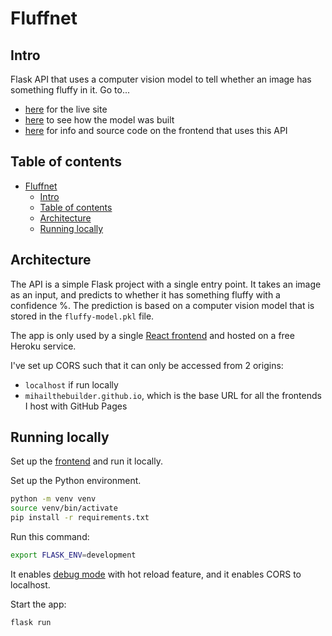 # Fluffnet

## Intro

Flask API that uses a computer vision model to tell whether an image has something fluffy in it. Go to...

- [here](https://mihailthebuilder.github.io/fluffnet-front/) for the live site
- [here](https://github.com/mihailthebuilder/fluffy-nb) to see how the model was built
- [here](https://github.com/mihailthebuilder/fluffnet-front) for info and source code on the frontend that uses this API

## Table of contents

- [Fluffnet](#fluffnet)
  - [Intro](#intro)
  - [Table of contents](#table-of-contents)
  - [Architecture](#architecture)
  - [Running locally](#running-locally)

## Architecture

The API is a simple Flask project with a single entry point. It takes an image as an input, and predicts to whether it has something fluffy with a confidence %. The prediction is based on a computer vision model that is stored in the `fluffy-model.pkl` file.

The app is only used by a single [React frontend](https://mihailthebuilder.github.io/fluffnet-front/) and hosted on a free Heroku service.

I've set up CORS such that it can only be accessed from 2 origins:

- `localhost` if run locally
- `mihailthebuilder.github.io`, which is the base URL for all the frontends I host with GitHub Pages

## Running locally

Set up the [frontend](https://github.com/mihailthebuilder/fluffnet-front) and run it locally.

Set up the Python environment.

```bash
python -m venv venv
source venv/bin/activate
pip install -r requirements.txt
```

Run this command:

```bash
export FLASK_ENV=development
```

It enables [debug mode](https://flask.palletsprojects.com/en/2.0.x/quickstart/#debug-mode) with hot reload feature, and it enables CORS to localhost.

Start the app:

```bash
flask run
```
